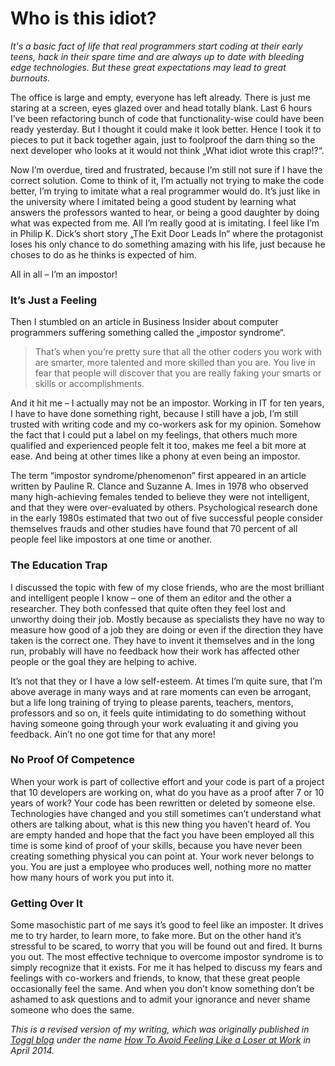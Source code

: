# Who is this idiot? 

*It's a basic fact of life that real programmers start coding at their early teens, hack in their spare time and are always up to date with bleeding edge technologies. But these great expectations may lead to great burnouts.*

The office is large and empty, everyone has left already. There is just me staring at a screen, eyes glazed over and head totally blank. Last 6 hours I’ve been refactoring bunch of code that functionality-wise could have been ready yesterday. But I thought it could make it look better. Hence I took it to pieces to put it back together again, just to foolproof the darn thing so the next developer who looks at it would not think „What idiot wrote this crap!?“.

Now I’m overdue, tired and frustrated, because I’m still not sure if I have the correct solution. Come to think of it, I’m actually not trying to make the code better, I’m trying to imitate what a real programmer would do. It’s just like in the university where I imitated being a good student by learning what answers the professors wanted to hear, or being a good daughter by doing what was expected from me. All I’m really good at is imitating. I feel like I’m in Philip K. Dick’s short story „The Exit Door Leads In“ where the protagonist loses his only chance to do something amazing with his life, just because he choses to do as he thinks is expected of him.

All in all – I’m an impostor!

### It’s Just a Feeling

Then I stumbled on an article in Business Insider about computer programmers suffering something called the „impostor syndrome“.

> That’s when you’re pretty sure that all the other coders you work with are smarter, more talented and more skilled than you are. You live in fear that people will discover that you are really faking your smarts or skills or accomplishments.

And it hit me – I actually may not be an impostor. Working in IT for ten years, I have to have done something right, because I still have a job, I’m still trusted with writing code and my co-workers ask for my opinion. Somehow the fact that I could put a label on my feelings, that others much more qualified and experienced people felt it too, makes me feel a bit more at ease. And being at other times like a phony at even being an impostor.

The term “impostor syndrome/phenomenon” first appeared in an article written by Pauline R. Clance and Suzanne A. Imes in 1978 who observed many high-achieving females tended to believe they were not intelligent, and that they were over-evaluated by others. Psychological research done in the early 1980s estimated that two out of five successful people consider themselves frauds and other studies have found that 70 percent of all people feel like impostors at one time or another.

### The Education Trap

I discussed the topic with few of my close friends, who are the most brilliant and intelligent people I know – one of them an editor and the other a researcher. They both confessed that quite often they feel lost and unworthy doing their job. Mostly because as specialists they have no way to measure how good of a job they are doing or even if the direction they have taken is the correct one. They have to invent it themselves and in the long run, probably will have no feedback how their work has affected other people or the goal they are helping to achive.

It’s not that they or I have a low self-esteem. At times I’m quite sure, that I’m above average in many ways and at rare moments can even be arrogant, but a life long training of trying to please parents, teachers, mentors, professors and so on, it feels quite intimidating to do something without having someone going through your work evaluating it and giving you feedback. Ain’t no one got time for that any more!

### No Proof Of Competence

When your work is part of collective effort and your code is part of a project that 10 developers are working on, what do you have as a proof after 7 or 10 years of work? Your code has been rewritten or deleted by someone else. Technologies have changed and you still sometimes can’t understand what others are talking about, what is this new thing you haven’t heard of. You are empty handed and hope that the fact you have been employed all this time is some kind of proof of your skills, because you have never been creating something physical you can point at. Your work never belongs to you. You are just a employee who produces well, nothing more no matter how many hours of work you put into it.

### Getting Over It

Some masochistic part of me says it’s good to feel like an imposter. It drives me to try harder, to learn more, to fake more. But on the other hand it’s stressful to be scared, to worry that you will be found out and fired. It burns you out.
The most effective technique to overcome impostor syndrome is to simply recognize that it exists. For me it has helped to discuss my fears and feelings with co-workers and friends, to know, that these great people occasionally feel the same. And when you don’t know something don’t be ashamed to ask questions and to admit your ignorance and never shame someone who does the same.

*This is a revised version of my writing, which was originally published in [Toggl blog](http://blog.toggl.com) under the name [How To Avoid Feeling Like a Loser at Work](http://blog.toggl.com/2014/04/avoid-feeling-like-loser-work/) in April 2014.*